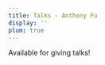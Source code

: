 ```yaml
---
title: Talks - Anthony Fu
display: ''
plum: true
---
```


<SubNav />

<RouterLink to="/giving-talks" op50>
  <div i-ri:presentation-line />
  Available for giving talks!
</RouterLink>

<ListPosts type="talk" />
